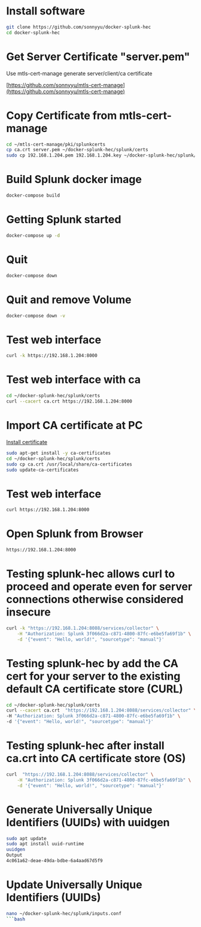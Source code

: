 # Install software
```bash
git clone https://github.com/sonnyyu/docker-splunk-hec
cd docker-splunk-hec
```
# Get Server Certificate "server.pem"
Use mtls-cert-manage generate server/client/ca certificate 

[https://github.com/sonnyyu/mtls-cert-manage](https://github.com/sonnyyu/mtls-cert-manage)


# Copy Certificate from mtls-cert-manage
```bash
cd ~/mtls-cert-manage/pki/splunkcerts
cp ca.crt server.pem ~/docker-splunk-hec/splunk/certs
sudo cp 192.168.1.204.pem 192.168.1.204.key ~/docker-splunk-hec/splunk/webcerts
```
# Build Splunk docker image
```bash
docker-compose build
```
# Getting Splunk started 
```bash
docker-compose up -d
```
# Quit 
```bash
docker-compose down 
```
# Quit and remove Volume
```bash
docker-compose down -v
```
# Test web interface
```bash
curl -k https://192.168.1.204:8000 
```
# Test web interface with ca
```bash
cd ~/docker-splunk-hec/splunk/certs
curl --cacert ca.crt https://192.168.1.204:8000 
```
# Import CA certificate at PC
[Install certificate](https://github.com/sonnyyu/mtls-cert-manage#install-certificate-at-windows)

```bash
sudo apt-get install -y ca-certificates
cd ~/docker-splunk-hec/splunk/certs
sudo cp ca.crt /usr/local/share/ca-certificates
sudo update-ca-certificates
```
# Test web interface
```bash
curl https://192.168.1.204:8000 
```
# Open Splunk from Browser
```bash
https://192.168.1.204:8000
```
# Testing splunk-hec allows curl to proceed and operate even for server connections otherwise considered insecure
```bash
curl -k "https://192.168.1.204:8088/services/collector" \
    -H "Authorization: Splunk 3f066d2a-c871-4800-87fc-e6be5fa69f1b" \
    -d '{"event": "Hello, world!", "sourcetype": "manual"}'
```
# Testing splunk-hec by add the CA cert for your server to the existing default CA certificate store (CURL)
```bash
cd ~/docker-splunk-hec/splunk/certs
curl --cacert ca.crt  "https://192.168.1.204:8088/services/collector" \
-H "Authorization: Splunk 3f066d2a-c871-4800-87fc-e6be5fa69f1b" \
-d '{"event": "Hello, world!", "sourcetype": "manual"}'
```
# Testing splunk-hec after install ca.crt into CA certificate store (OS)
```bash
curl  "https://192.168.1.204:8088/services/collector" \
    -H "Authorization: Splunk 3f066d2a-c871-4800-87fc-e6be5fa69f1b" \
    -d '{"event": "Hello, world!", "sourcetype": "manual"}'
```
# Generate Universally Unique Identifiers (UUIDs) with uuidgen
```bash
sudo apt update
sudo apt install uuid-runtime
uuidgen
Output
4c061a62-deae-49da-bdbe-6a4aad67d5f9
```
# Update Universally Unique Identifiers (UUIDs)
```bash
nano ~/docker-splunk-hec/splunk/inputs.conf
```bash
